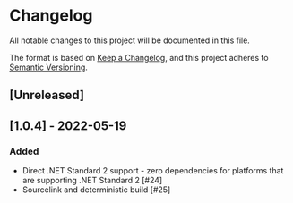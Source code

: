 # Changelog
All notable changes to this project will be documented in this file.

The format is based on [Keep a Changelog](https://keepachangelog.com/en/1.0.0/),
and this project adheres to [Semantic Versioning](https://semver.org/spec/v2.0.0.html).

## [Unreleased]

## [1.0.4] - 2022-05-19

### Added
- Direct .NET Standard 2 support - zero dependencies for platforms that are supporting .NET Standard 2 [#24]
- Sourcelink and deterministic build [#25]
